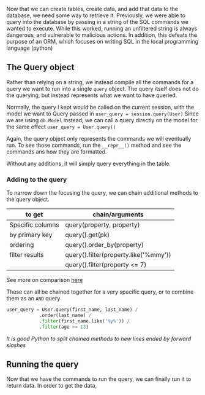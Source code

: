 Now that we can create tables, create data, and add that data to the database, we need some way to retrieve it.
Previously, we were able to query into the database by passing in a string of the SQL commands we wanted to execute. While this worked, running an unfiltered string is always dangerous, and vulnerable to malicious actions.
In addition, this defeats the purpose of an ORM, which focuses on writing SQL in the local programming language (python)

## The Query object
Rather than relying on a string, we instead compile all the commands for a query we want to run into a single `query` object. The query itself does not do the querying, but instead represents what we want to have queried.

Normally, the query I kept would be called on the current session, with the model we want to Query passed in
`user_query = session.query(User)`
Since we are using `db.Model` instead, we can call a query directly on the model for the same effect 
`user_query = User.query()`

Again, the query object only represents the commands we will eventually run. To see those commands, run the `__repr__()` method and see the commands ans how they are formatted.

Without any additions, it will simply query everything in the table.

### Adding to the query
To narrow down the focusing the query, we can chain additional methods to the query object.

| to get | chain/arguments |
| --- | --- |
| Specific columns | query(property, property) |
| by primary key | query().get(pk) |
| ordering | query().order_by(property) |
| filter results | query().filter(property.like('%mmy')) |
| | query().filter(property <= 7) |
See more on comparison [here](https://docs.sqlalchemy.org/en/20/orm/internals.html#sqlalchemy.orm.RelationshipProperty.Comparator)

These can all be chained together for a very specific query, or to combine them as an `AND` query
```py
user_query = User.query(first_name, last_name) /
			.order(last_name) /
			.filter(first_name.like('%y%')) /
			.filter(age >= 13)
```
*It is good Python to split chained methods to new lines ended by forward slashes*

## Running the query
Now that we have the commands to run the query, we can finally run it to return data. In order to get the data, 